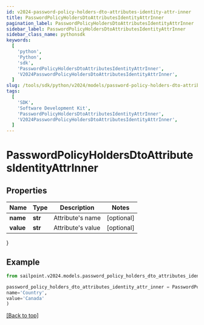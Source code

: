 ```yaml
---
id: v2024-password-policy-holders-dto-attributes-identity-attr-inner
title: PasswordPolicyHoldersDtoAttributesIdentityAttrInner
pagination_label: PasswordPolicyHoldersDtoAttributesIdentityAttrInner
sidebar_label: PasswordPolicyHoldersDtoAttributesIdentityAttrInner
sidebar_class_name: pythonsdk
keywords:
  [
    'python',
    'Python',
    'sdk',
    'PasswordPolicyHoldersDtoAttributesIdentityAttrInner',
    'V2024PasswordPolicyHoldersDtoAttributesIdentityAttrInner',
  ]
slug: /tools/sdk/python/v2024/models/password-policy-holders-dto-attributes-identity-attr-inner
tags:
  [
    'SDK',
    'Software Development Kit',
    'PasswordPolicyHoldersDtoAttributesIdentityAttrInner',
    'V2024PasswordPolicyHoldersDtoAttributesIdentityAttrInner',
  ]
---
```


# PasswordPolicyHoldersDtoAttributesIdentityAttrInner

## Properties

| Name      | Type    | Description       | Notes      |
| --------- | ------- | ----------------- | ---------- |
| **name**  | **str** | Attribute's name  | [optional] |
| **value** | **str** | Attribute's value | [optional] |

}

## Example

```python
from sailpoint.v2024.models.password_policy_holders_dto_attributes_identity_attr_inner import PasswordPolicyHoldersDtoAttributesIdentityAttrInner

password_policy_holders_dto_attributes_identity_attr_inner = PasswordPolicyHoldersDtoAttributesIdentityAttrInner(
name='Country',
value='Canada'
)

```

[[Back to top]](#)
